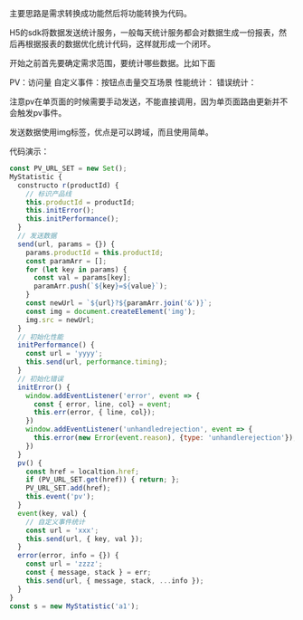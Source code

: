 主要思路是需求转换成功能然后将功能转换为代码。

H5的sdk将数据发送统计服务，一般每天统计服务都会对数据生成一份报表，然后再根据报表的数据优化统计代码，这样就形成一个闭环。

开始之前首先要确定需求范围，要统计哪些数据。比如下面

PV：访问量
自定义事件：按钮点击量交互场景
性能统计：
错误统计：

注意pv在单页面的时候需要手动发送，不能直接调用，因为单页面路由更新并不会触发pv事件。

发送数据使用img标签，优点是可以跨域，而且使用简单。

代码演示：

```js
const PV_URL_SET = new Set();
MyStatistic {
  constructo r(productId) {
    // 标识产品线
    this.productId = productId;
    this.initError();
    this.initPerformance();
  }
  // 发送数据
  send(url, params = {}) {
    params.productId = this.productId;
    const paramArr = [];
    for (let key in params) {
      const val = params[key];
      paramArr.push(`${key}=${value}`);
    }
    const newUrl = `${url}?${paramArr.join('&')}`;
    const img = document.createElement('img');
    img.src = newUrl;
  }
  // 初始化性能
  initPerformance() {
    const url = 'yyyy';
    this.send(url, performance.timing);
  }
  // 初始化错误
  initError() {
    window.addEventListener('error', event => {
      const { error, line, col} = event;
      this.err(error, { line, col});
    })
    window.addEventListener('unhandledrejection', event => {
      this.error(new Error(event.reason), {type: 'unhandlerejection'});
    })
  }
  pv() {
    const href = localtion.href;
    if (PV_URL_SET.get(href)) { return; };
    PV_URL_SET.add(href);
    this.event('pv');
  }
  event(key, val) {
    // 自定义事件统计
    const url = 'xxx';
    this.send(url, { key, val });
  }
  error(error, info = {}) {
    const url = 'zzzz';
    const { message, stack } = err;
    this.send(url, { message, stack, ...info });
  }
}
const s = new MyStatistic('a1');
```